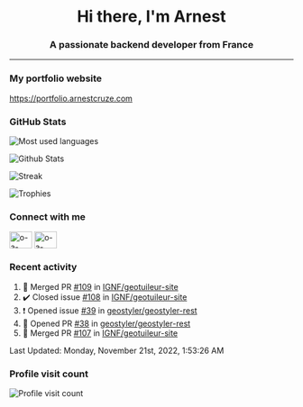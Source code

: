 <h1 align="center">Hi there, I'm Arnest</h1>
<h3 align="center">A passionate backend developer from France</h3>

---

### My portfolio website

https://portfolio.arnestcruze.com

### GitHub Stats

![Most used languages](https://github-readme-stats.vercel.app/api/top-langs/?username=ocruze&langs_count=10&layout=compact&hide=tsql)

![Github Stats](https://github-readme-stats.vercel.app/api?username=ocruze&count_private=true&show_icons=true&title_color=fff&text_color=fff&bg_color=30,36d1dc,904e95)

![Streak](https://github-readme-streak-stats.herokuapp.com/?user=ocruze&)

![Trophies](https://github-profile-trophy.vercel.app/?username=ocruze)

### Connect with me

<p align="left">
  <a href="mailto:o.cruze@live.com" target="blank"><img align="center" src="https://upload.wikimedia.org/wikipedia/commons/d/df/Microsoft_Office_Outlook_%282018%E2%80%93present%29.svg" alt="o-a-cruze" height="30" width="40" /></a>
  <a href="https://linkedin.com/in/o-a-cruze" target="blank"><img align="center" src="https://raw.githubusercontent.com/rahuldkjain/github-profile-readme-generator/master/src/images/icons/Social/linked-in-alt.svg" alt="o-a-cruze" height="30" width="40" /></a>
</p>

### Recent activity

<!--RECENT_ACTIVITY:start-->
1. 🎉 Merged PR [#109](https://github.com/IGNF/geotuileur-site/pull/109) in [IGNF/geotuileur-site](https://github.com/IGNF/geotuileur-site)
2. ✔️ Closed issue [#108](https://github.com/IGNF/geotuileur-site/issues/108) in [IGNF/geotuileur-site](https://github.com/IGNF/geotuileur-site)
3. ❗️ Opened issue [#39](https://github.com/geostyler/geostyler-rest/issues/39) in [geostyler/geostyler-rest](https://github.com/geostyler/geostyler-rest)
4. 💪 Opened PR [#38](https://github.com/geostyler/geostyler-rest/pull/38) in [geostyler/geostyler-rest](https://github.com/geostyler/geostyler-rest)
5. 🎉 Merged PR [#107](https://github.com/IGNF/geotuileur-site/pull/107) in [IGNF/geotuileur-site](https://github.com/IGNF/geotuileur-site)
<!--RECENT_ACTIVITY:end-->

<!--RECENT_ACTIVITY:last_update-->
Last Updated: Monday, November 21st, 2022, 1:53:26 AM
<!--RECENT_ACTIVITY:last_update_end-->

### Profile visit count

![Profile visit count](https://profile-counter.glitch.me/ocruze/count.svg)

